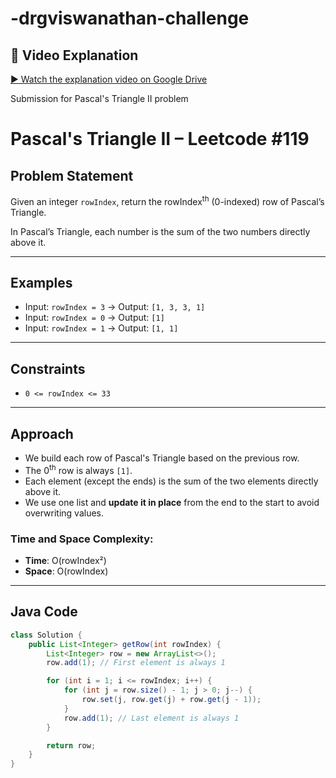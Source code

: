 # -drgviswanathan-challenge
## 🎥 Video Explanation

[▶️ Watch the explanation video on Google Drive](https://drive.google.com/file/d/1pLrQ4QYmkJHorFu0Ub3i0vhCO7zTosBc/view?usp=sharing)

Submission for Pascal's Triangle II problem
# Pascal's Triangle II – Leetcode #119
## Problem Statement

Given an integer `rowIndex`, return the rowIndex<sup>th</sup> (0-indexed) row of Pascal’s Triangle.

In Pascal’s Triangle, each number is the sum of the two numbers directly above it.

---

## Examples

- Input: `rowIndex = 3` → Output: `[1, 3, 3, 1]`
- Input: `rowIndex = 0` → Output: `[1]`
- Input: `rowIndex = 1` → Output: `[1, 1]`

---

## Constraints

- `0 <= rowIndex <= 33`

---

## Approach

- We build each row of Pascal's Triangle based on the previous row.
- The 0<sup>th</sup> row is always `[1]`.
- Each element (except the ends) is the sum of the two elements directly above it.
- We use one list and **update it in place** from the end to the start to avoid overwriting values.

### Time and Space Complexity:
- **Time**: O(rowIndex²)
- **Space**: O(rowIndex)

---

## Java Code

```java
class Solution {
    public List<Integer> getRow(int rowIndex) {
        List<Integer> row = new ArrayList<>();
        row.add(1); // First element is always 1

        for (int i = 1; i <= rowIndex; i++) {
            for (int j = row.size() - 1; j > 0; j--) {
                row.set(j, row.get(j) + row.get(j - 1));
            }
            row.add(1); // Last element is always 1
        }

        return row;
    }
}
